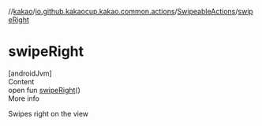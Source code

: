 //[kakao](../../../index.md)/[io.github.kakaocup.kakao.common.actions](../index.md)/[SwipeableActions](index.md)/[swipeRight](swipe-right.md)



# swipeRight  
[androidJvm]  
Content  
open fun [swipeRight](swipe-right.md)()  
More info  


Swipes right on the view

  



